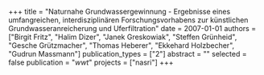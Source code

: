 +++
title = "Naturnahe Grundwassergewinnung - Ergebnisse eines umfangreichen, interdisziplinären Forschungsvorhabens zur künstlichen Grundwasseranreicherung und Uferfiltration"
date = 2007-01-01
authors = ["Birgit Fritz", "Halim Dizer", "Janek Greskowiak", "Steffen Grünheid", "Gesche Grützmacher", "Thomas Heberer", "Ekkehard Holzbecher", "Gudrun Massmann"]
publication_types = ["2"]
abstract = ""
selected = false
publication = "*wwt*"
projects = ["nasri"]
+++

